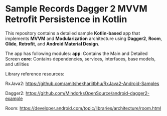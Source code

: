 # Sample Records Dagger 2 MVVM Retrofit Persistence in Kotlin

This repository contains a detailed sample **Kotlin-based** app that implements **MVVM** and **Modularization** architecture using **Dagger2**, **Room**, **Glide**, **Retrofit**, and **Android Material Design**.

The app has following modules:
**app**: Contains the Main and Detailed Screen
**core**: Contains dependencies, services, interfaces, base models, and utilities 

Library reference resources:


RxJava2: https://github.com/amitshekhariitbhu/RxJava2-Android-Samples

Dagger2: https://github.com/MindorksOpenSource/android-dagger2-example

Room: https://developer.android.com/topic/libraries/architecture/room.html

